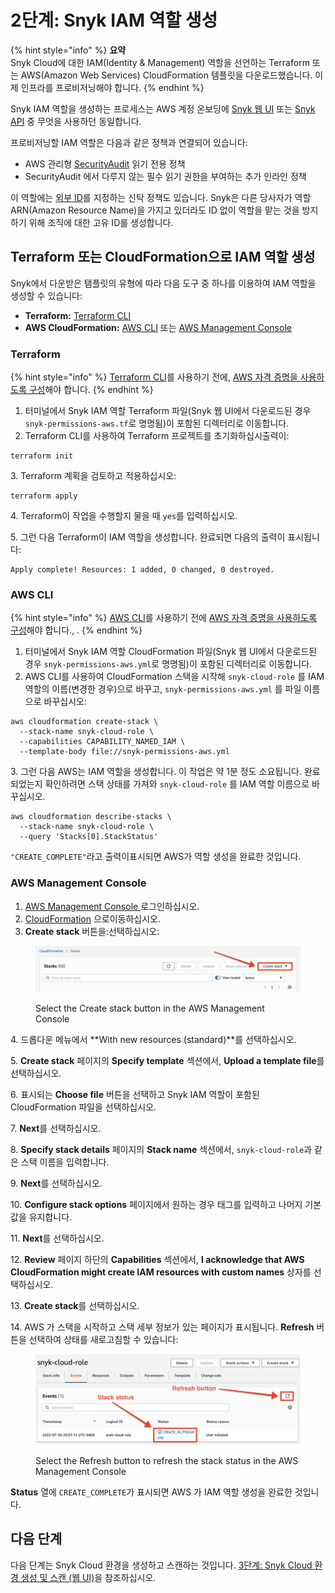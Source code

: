 # 2단계: Snyk IAM 역할 생성



{% hint style="info" %}
**요약**\
Snyk Cloud에 대한 IAM(Identity & Management) 역할을 선언하는 Terraform 또는 AWS(Amazon Web Services) CloudFormation 템플릿을 다운로드했습니다. 이제 인프라를 프로비저닝해야 합니다.
{% endhint %}

Snyk IAM 역할을 생성하는 프로세스는 AWS 계정 온보딩에 [Snyk 웹 UI](step-1-download-iam-role-iac-template-web-ui.md) 또는 [Snyk API](../snyk-cloud-for-aws-api/step-1-download-iam-role-iac-template.md) 중 무엇을 사용하던 동일합니다.

프로비저닝할 IAM 역할은 다음과 같은 정책과 연결되어 있습니다:

* AWS 관리형 [SecurityAudit](https://docs.aws.amazon.com/IAM/latest/UserGuide/access\_policies\_job-functions.html#jf\_security-auditor) 읽기 전용 정책
* SecurityAudit 에서 다루지 않는 필수 읽기 권한을 부여하는 추가 인라인 정책

이 역할에는 [외부 ID](https://docs.aws.amazon.com/IAM/latest/UserGuide/id\_roles\_create\_for-user\_externalid.html)를 지정하는 신탁 정책도 있습니다. Snyk은 다른 당사자가 역할 ARN(Amazon Resource Name)을 가지고 있더라도 ID 없이 역할을 맡는 것을 방지하기 위해 조직에 대한 고유 ID를 생성합니다.

## Terraform 또는 CloudFormation으로 IAM 역할 생성

Snyk에서 다운받은 탬플릿의 유형에 따라 다음 도구 중 하나를 이용하여 IAM 역할을 생성할 수 있습니다:

* **Terraform:** [Terraform CLI](step-2-create-the-snyk-iam-role.md#terraform)
* **AWS CloudFormation:** [AWS CLI](step-2-create-the-snyk-iam-role.md#aws-cli) 또는 [AWS Management Console](step-2-create-the-snyk-iam-role.md#aws-management-console)

### Terraform

{% hint style="info" %}
[Terraform CLI](https://www.terraform.io/downloads)를 사용하기 전에, [AWS 자격 증명을 사용하도록 구성](https://registry.terraform.io/providers/hashicorp/aws/latest/docs#authentication-and-configuration)해야 합니다.
{% endhint %}

1. 터미널에서 Snyk IAM 역할 Terraform 파일(Snyk 웹 UI에서 다운로드된 경우 `snyk-permissions-aws.tf`로 명명됨)이 포함된 디렉터리로 이동합니다.
2. Terraform CLI를 사용하여 Terraform 프로젝트를 초기화하십시출력이:

```
terraform init
```

3\. Terraform 계획을 검토하고 적용하십시오:

```
terraform apply
```

4\. Terraform이 작업을 수행할지 물을 때 `yes`를 입력하십시오.

5\. 그런 다음 Terraform이 IAM 역할을 생성합니다. 완료되면 다음의 출력이 표시됩니다:

```
Apply complete! Resources: 1 added, 0 changed, 0 destroyed.
```

### AWS CLI

{% hint style="info" %}
[AWS CLI](https://aws.amazon.com/cli/)를 사용하기 전에   [AWS 자격 증명을 사용하도록 구성](https://docs.aws.amazon.com/cli/latest/userguide/cli-configure-quickstart.html)해야 합니다., .
{% endhint %}

1. 터미널에서 Snyk IAM 역할 CloudFormation 파일(Snyk 웹 UI에서 다운로드된 경우 `snyk-permissions-aws.yml`로 명명됨)이 포함된 디렉터리로 이동합니다.
2. AWS CLI를 사용하여 CloudFormation 스택을 시작해 `snyk-cloud-role` 를 IAM 역할의 이름(변경한 경우)으로 바꾸고, `snyk-permissions-aws.yml` 를 파일 이름으로 바꾸십시오:

```
aws cloudformation create-stack \
  --stack-name snyk-cloud-role \
  --capabilities CAPABILITY_NAMED_IAM \
  --template-body file://snyk-permissions-aws.yml
```

3\. 그런 다음 AWS는 IAM 역할을 생성합니다. 이 작업은 약 1분 정도 소요됩니다. 완료되었는지 확인하려면 스택 상태를 가져와 `snyk-cloud-role` 를 IAM 역할 이름으로 바꾸십시오.

```
aws cloudformation describe-stacks \
  --stack-name snyk-cloud-role \
  --query 'Stacks[0].StackStatus'
```

`"CREATE_COMPLETE"`라고 출력이표시되면 AWS가 역할 생성을 완료한 것입니다.

### AWS Management Console

1. [AWS Management Console](https://console.aws.amazon.com)[ ](https://console.aws.amazon.com) 로그인하십시오.
2. [CloudFormation](https://console.aws.amazon.com/cloudformation) 으로이동하십시오.
3. **Create stack** 버튼을:선택하십시오:

<figure><img src="../../../../.gitbook/assets/image (4).png" alt=""><figcaption><p>Select the Create stack button in the AWS Management Console</p></figcaption></figure>

4\. 드롭다운 메뉴에서 **With new resources (standard)**를 선택하십시오.

5\. **Create stack** 페이지의 **Specify template** 섹션에서, **Upload a template file**를 선택하십시오.

6\. 표시되는 **Choose file** 버튼을 선택하고 Snyk IAM 역할이 포함된CloudFormation 파일을 선택하십시오.

7\. **Next**를 선택하십시오.

8\. **Specify stack details** 페이지의 **Stack name** 섹션에서, `snyk-cloud-role`과 같은 스택 이름을 입력합니다.

9\. **Next**를 선택하십시오.

10\. **Configure stack options** 페이지에서 원하는 경우 태그를 입력하고 나머지 기본값을 유지합니다.

11\. **Next**를 선택하십시오.

12\. **Review** 페이지 하단의 **Capabilities** 섹션에서, **I acknowledge that AWS CloudFormation might create IAM resources with custom names** 상자를 선택하십시오.

13\. **Create stack**를 선택하십시오.

14\. AWS 가 스택을 시작하고 스택 세부 정보가 있는 페이지가 표시됩니다. **Refresh** 버튼을 선택하여 상태를 새로고침할 수 있습니다:

<figure><img src="../../../../.gitbook/assets/image (3).png" alt=""><figcaption><p>Select the Refresh button to refresh the stack status in the AWS Management Console</p></figcaption></figure>

**Status** 열에 `CREATE_COMPLETE`가 표시되면 AWS 가 IAM 역할 생성을 완료한 것입니다.

## 다음 단계

다음 단계는 Snyk Cloud 환경을 생성하고 스캔하는 것입니다. [3단계: Snyk Cloud 환경 생성 및 스캔 (웹 UI)](step-3-create-and-scan-a-snyk-cloud-environment-web-ui.md)을 참조하십시오.
